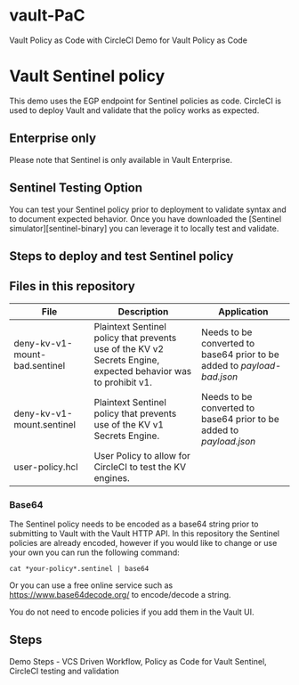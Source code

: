 # vault-PaC
Vault Policy as Code with CircleCI Demo for Vault Policy as Code

#  Vault Sentinel policy
This demo uses the EGP endpoint for Sentinel policies as code.  CircleCI is used to deploy Vault and validate that the policy works as expected.

## Enterprise only
Please note that Sentinel is only available in Vault Enterprise.

## Sentinel Testing Option
You can test your Sentinel policy prior to deployment to validate syntax and to document expected behavior. Once you have downloaded the [Sentinel simulator][sentinel-binary] you can leverage it to locally test and validate.

## Steps to deploy and test Sentinel policy

## Files in this repository

File | Description | Application
--- | --- | ---
deny-kv-v1-mount-bad.sentinel | Plaintext Sentinel policy that prevents use of the KV v2 Secrets Engine, expected behavior was to prohibit v1. | Needs to be converted to base64 prior to be added to *payload-bad.json*
deny-kv-v1-mount.sentinel | Plaintext Sentinel policy that prevents use of the KV v1 Secrets Engine. | Needs to be converted to base64 prior to be added to *payload.json*
user-policy.hcl | User Policy to allow for CircleCI to test the KV engines.


### Base64
The Sentinel policy needs to be encoded as a base64 string prior to submitting to Vault with the Vault HTTP API. In this repository the Sentinel policies are already encoded, however if you would like to change or use your own you can run the following command:
```
cat *your-policy*.sentinel | base64
```
Or you can use a free online service such as https://www.base64decode.org/ to encode/decode a string.

You do not need to encode policies if you add them in the Vault UI.

## Steps

Demo Steps - VCS Driven Workflow, Policy as Code for Vault Sentinel, CircleCI testing and validation
